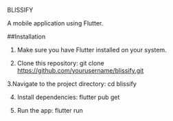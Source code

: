 BLISSIFY

A mobile application using Flutter.

##Installation

1. Make sure you have Flutter installed on your system.
   
2. Clone this repository: git clone https://github.com/yourusername/blissify.git
   
3.Navigate to the project directory: cd blissify

4. Install dependencies: flutter pub get
   
6. Run the app: flutter run
